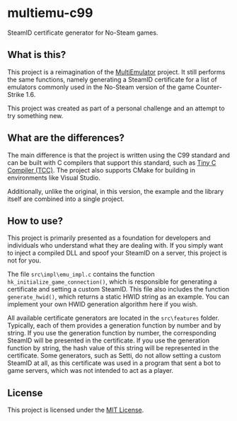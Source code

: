 # multiemu-c99

SteamID certificate generator for No-Steam games.

## What is this?

This project is a reimagination of the [MultiEmulator](https://github.com/2010kohtep/MultiEmulator) project. It still performs the same functions, namely generating a SteamID certificate for a list of emulators commonly used in the No-Steam version of the game Counter-Strike 1.6.

This project was created as part of a personal challenge and an attempt to try something new.

## What are the differences?

The main difference is that the project is written using the C99 standard and can be built with C compilers that support this standard, such as [Tiny C Compiler (TCC)](https://bellard.org/tcc/). The project also supports CMake for building in environments like Visual Studio.

Additionally, unlike the original, in this version, the example and the library itself are combined into a single project.

## How to use?

This project is primarily presented as a foundation for developers and individuals who understand what they are dealing with. If you simply want to inject a compiled DLL and spoof your SteamID on a server, this project is not for you.

The file `src\impl\emu_impl.c` contains the function `hk_initialize_game_connection()`, which is responsible for generating a certificate and setting a custom SteamID. This file also includes the function `generate_hwid()`, which returns a static HWID string as an example. You can implement your own HWID generation algorithm here if you wish.

All available certificate generators are located in the `src\features` folder. Typically, each of them provides a generation function by number and by string. If you use the generation function by number, the corresponding SteamID will be presented in the certificate. If you use the generation function by string, the hash value of this string will be represented in the certificate. Some generators, such as Setti, do not allow setting a custom SteamID at all, as this certificate was used in a program that sent a bot to game servers, which was not intended to act as a player.

## License

This project is licensed under the [MIT License](./LICENSE).